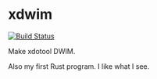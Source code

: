 # xdwim

[![Build Status](https://travis-ci.com/frobware/xdwim.svg?branch=master)](https://travis-ci.org/frobware/xdwim)

Make xdotool DWIM.

Also my first Rust program. I like what I see.
